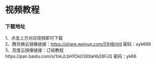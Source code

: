 # 视频教程</br> 
### 下载地址</br>
1、点击上方对应视频即可下载</br>
2、腾讯微云镜像链接：https://share.weiyun.com/51HBnVd 密码：xyk666</br>
3、百度云镜像链接：订阅教程https://pan.baidu.com/s/1okJLbH1OkO3llXaHb28FJQ 密码：yk66</br>
